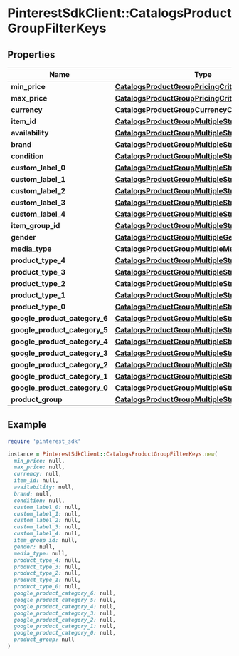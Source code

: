 # PinterestSdkClient::CatalogsProductGroupFilterKeys

## Properties

| Name | Type | Description | Notes |
| ---- | ---- | ----------- | ----- |
| **min_price** | [**CatalogsProductGroupPricingCriteria**](.md) |  |  |
| **max_price** | [**CatalogsProductGroupPricingCriteria**](.md) |  |  |
| **currency** | [**CatalogsProductGroupCurrencyCriteria**](.md) |  |  |
| **item_id** | [**CatalogsProductGroupMultipleStringCriteria**](.md) |  |  |
| **availability** | [**CatalogsProductGroupMultipleStringCriteria**](.md) |  |  |
| **brand** | [**CatalogsProductGroupMultipleStringCriteria**](.md) |  |  |
| **condition** | [**CatalogsProductGroupMultipleStringCriteria**](.md) |  |  |
| **custom_label_0** | [**CatalogsProductGroupMultipleStringCriteria**](.md) |  |  |
| **custom_label_1** | [**CatalogsProductGroupMultipleStringCriteria**](.md) |  |  |
| **custom_label_2** | [**CatalogsProductGroupMultipleStringCriteria**](.md) |  |  |
| **custom_label_3** | [**CatalogsProductGroupMultipleStringCriteria**](.md) |  |  |
| **custom_label_4** | [**CatalogsProductGroupMultipleStringCriteria**](.md) |  |  |
| **item_group_id** | [**CatalogsProductGroupMultipleStringCriteria**](.md) |  |  |
| **gender** | [**CatalogsProductGroupMultipleGenderCriteria**](.md) |  |  |
| **media_type** | [**CatalogsProductGroupMultipleMediaTypesCriteria**](.md) |  |  |
| **product_type_4** | [**CatalogsProductGroupMultipleStringListCriteria**](.md) |  |  |
| **product_type_3** | [**CatalogsProductGroupMultipleStringListCriteria**](.md) |  |  |
| **product_type_2** | [**CatalogsProductGroupMultipleStringListCriteria**](.md) |  |  |
| **product_type_1** | [**CatalogsProductGroupMultipleStringListCriteria**](.md) |  |  |
| **product_type_0** | [**CatalogsProductGroupMultipleStringListCriteria**](.md) |  |  |
| **google_product_category_6** | [**CatalogsProductGroupMultipleStringListCriteria**](.md) |  |  |
| **google_product_category_5** | [**CatalogsProductGroupMultipleStringListCriteria**](.md) |  |  |
| **google_product_category_4** | [**CatalogsProductGroupMultipleStringListCriteria**](.md) |  |  |
| **google_product_category_3** | [**CatalogsProductGroupMultipleStringListCriteria**](.md) |  |  |
| **google_product_category_2** | [**CatalogsProductGroupMultipleStringListCriteria**](.md) |  |  |
| **google_product_category_1** | [**CatalogsProductGroupMultipleStringListCriteria**](.md) |  |  |
| **google_product_category_0** | [**CatalogsProductGroupMultipleStringListCriteria**](.md) |  |  |
| **product_group** | [**CatalogsProductGroupMultipleStringCriteria**](.md) |  |  |

## Example

```ruby
require 'pinterest_sdk'

instance = PinterestSdkClient::CatalogsProductGroupFilterKeys.new(
  min_price: null,
  max_price: null,
  currency: null,
  item_id: null,
  availability: null,
  brand: null,
  condition: null,
  custom_label_0: null,
  custom_label_1: null,
  custom_label_2: null,
  custom_label_3: null,
  custom_label_4: null,
  item_group_id: null,
  gender: null,
  media_type: null,
  product_type_4: null,
  product_type_3: null,
  product_type_2: null,
  product_type_1: null,
  product_type_0: null,
  google_product_category_6: null,
  google_product_category_5: null,
  google_product_category_4: null,
  google_product_category_3: null,
  google_product_category_2: null,
  google_product_category_1: null,
  google_product_category_0: null,
  product_group: null
)
```

